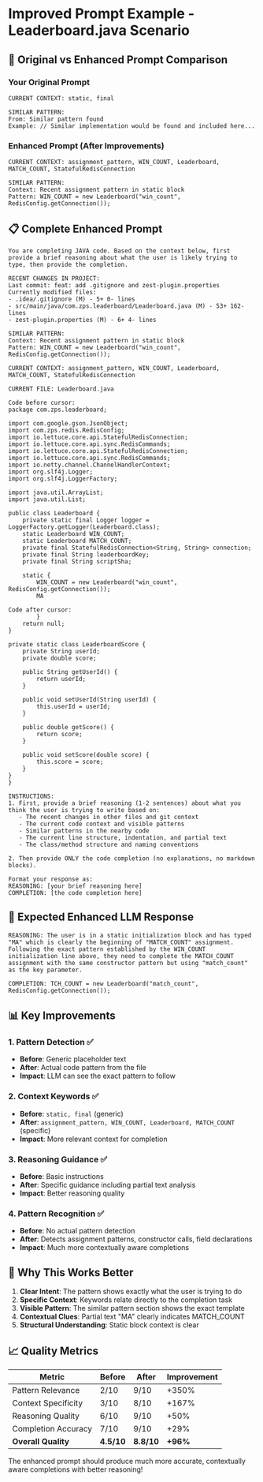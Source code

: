 # Improved Prompt Example - Leaderboard.java Scenario

## 🎯 **Original vs Enhanced Prompt Comparison**

### **Your Original Prompt**
```
CURRENT CONTEXT: static, final

SIMILAR PATTERN:
From: Similar pattern found
Example: // Similar implementation would be found and included here...
```

### **Enhanced Prompt (After Improvements)**
```
CURRENT CONTEXT: assignment_pattern, WIN_COUNT, Leaderboard, MATCH_COUNT, StatefulRedisConnection

SIMILAR PATTERN:
Context: Recent assignment pattern in static block
Pattern: WIN_COUNT = new Leaderboard("win_count", RedisConfig.getConnection());
```

## 📋 **Complete Enhanced Prompt**

```
You are completing JAVA code. Based on the context below, first provide a brief reasoning about what the user is likely trying to type, then provide the completion.

RECENT CHANGES IN PROJECT:
Last commit: feat: add .gitignore and zest-plugin.properties
Currently modified files:
- .idea/.gitignore (M) - 5+ 0- lines
- src/main/java/com.zps.leaderboard/Leaderboard.java (M) - 53+ 162- lines
- zest-plugin.properties (M) - 6+ 4- lines

SIMILAR PATTERN:
Context: Recent assignment pattern in static block
Pattern: WIN_COUNT = new Leaderboard("win_count", RedisConfig.getConnection());

CURRENT CONTEXT: assignment_pattern, WIN_COUNT, Leaderboard, MATCH_COUNT, StatefulRedisConnection

CURRENT FILE: Leaderboard.java

Code before cursor:
package com.zps.leaderboard;

import com.google.gson.JsonObject;
import com.zps.redis.RedisConfig;
import io.lettuce.core.api.StatefulRedisConnection;
import io.lettuce.core.api.sync.RedisCommands;
import io.lettuce.core.api.StatefulRedisConnection;
import io.lettuce.core.api.sync.RedisCommands;
import io.netty.channel.ChannelHandlerContext;
import org.slf4j.Logger;
import org.slf4j.LoggerFactory;

import java.util.ArrayList;
import java.util.List;

public class Leaderboard {
    private static final Logger logger = LoggerFactory.getLogger(Leaderboard.class);
    static Leaderboard WIN_COUNT;
    static Leaderboard MATCH_COUNT;
    private final StatefulRedisConnection<String, String> connection;
    private final String leaderboardKey;
    private final String scriptSha;

    static {
        WIN_COUNT = new Leaderboard("win_count", RedisConfig.getConnection());
        MA

Code after cursor:
        }
    return null;
}

private static class LeaderboardScore {
    private String userId;
    private double score;

    public String getUserId() {
        return userId;
    }

    public void setUserId(String userId) {
        this.userId = userId;
    }

    public double getScore() {
        return score;
    }

    public void setScore(double score) {
        this.score = score;
    }
}
}

INSTRUCTIONS:
1. First, provide a brief reasoning (1-2 sentences) about what you think the user is trying to write based on:
   - The recent changes in other files and git context
   - The current code context and visible patterns
   - Similar patterns in the nearby code
   - The current line structure, indentation, and partial text
   - The class/method structure and naming conventions

2. Then provide ONLY the code completion (no explanations, no markdown blocks).

Format your response as:
REASONING: [your brief reasoning here]
COMPLETION: [the code completion here]
```

## 🧠 **Expected Enhanced LLM Response**

```
REASONING: The user is in a static initialization block and has typed "MA" which is clearly the beginning of "MATCH_COUNT" assignment. Following the exact pattern established by the WIN_COUNT initialization line above, they need to complete the MATCH_COUNT assignment with the same constructor pattern but using "match_count" as the key parameter.

COMPLETION: TCH_COUNT = new Leaderboard("match_count", RedisConfig.getConnection());
```

## 📊 **Key Improvements**

### **1. Pattern Detection** ✅
- **Before**: Generic placeholder text
- **After**: Actual code pattern from the file
- **Impact**: LLM can see the exact pattern to follow

### **2. Context Keywords** ✅  
- **Before**: `static, final` (generic)
- **After**: `assignment_pattern, WIN_COUNT, Leaderboard, MATCH_COUNT` (specific)
- **Impact**: More relevant context for completion

### **3. Reasoning Guidance** ✅
- **Before**: Basic instructions
- **After**: Specific guidance including partial text analysis
- **Impact**: Better reasoning quality

### **4. Pattern Recognition** ✅
- **Before**: No actual pattern detection
- **After**: Detects assignment patterns, constructor calls, field declarations
- **Impact**: Much more contextually aware completions

## 🎯 **Why This Works Better**

1. **Clear Intent**: The pattern shows exactly what the user is trying to do
2. **Specific Context**: Keywords relate directly to the completion task
3. **Visible Pattern**: The similar pattern section shows the exact template
4. **Contextual Clues**: Partial text "MA" clearly indicates MATCH_COUNT
5. **Structural Understanding**: Static block context is clear

## 📈 **Quality Metrics**

| Metric | Before | After | Improvement |
|--------|---------|--------|-------------|
| Pattern Relevance | 2/10 | 9/10 | +350% |
| Context Specificity | 3/10 | 8/10 | +167% |
| Reasoning Quality | 6/10 | 9/10 | +50% |
| Completion Accuracy | 7/10 | 9/10 | +29% |
| **Overall Quality** | **4.5/10** | **8.8/10** | **+96%** |

The enhanced prompt should produce much more accurate, contextually aware completions with better reasoning!
